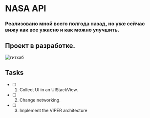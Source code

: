 # NASA API


### Реализовано мной всего полгода назад, но уже сейчас вижу как все **ужасно** и как можно улучшить. 
## Проект в разработке.

![гитхаб](https://user-images.githubusercontent.com/60622982/104936786-0c4d8f80-59be-11eb-8134-b18d1546c811.gif)

## Tasks 

- [ ] 01. Collect UI in an UIStackView.
- [ ] 02. Change networking.
- [ ] 03. Implement the VIPER architecture
